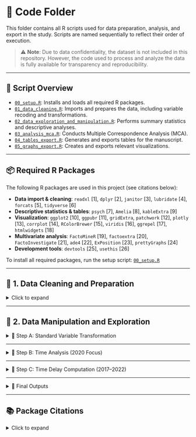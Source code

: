 # 📁 Code Folder

This folder contains all R scripts used for data preparation, analysis, and export in the study. Scripts are named sequentially to reflect their order of execution.

> ⚠️ **Note**: Due to data confidentiality, the dataset is not included in this repository. However, the code used to process and analyze the data is fully available for transparency and reproducibility.

---

## 🔧 Script Overview

- [`00_setup.R`](./code/00_setup.R): Installs and loads all required R packages.
- [`01_data_cleaning.R`](./code/01_data_cleaning.R): Imports and prepares the data, including variable recoding and transformations.
- [`02_data_exploration_and_manipulation.R`](./code/02_data_exploration_and_manipulation.R): Performs summary statistics and descriptive analyses.
- [`03_analysis_mca.R`](./code/03_analysis_mca.R): Conducts Multiple Correspondence Analysis (MCA).
- [`04_tables_export.R`](./code/04_tables_export.R): Generates and exports tables for the manuscript.
- [`05_graphs_export.R`](./code/05_graphs_export.R): Creates and exports relevant visualizations.

---

## 📦 Required R Packages

The following R packages are used in this project (see citations below):

- **Data import & cleaning**: `readxl` [1], `dplyr` [2], `janitor` [3], `lubridate` [4], `forcats` [5], `tidyverse` [6]  
- **Descriptive statistics & tables**: `psych` [7], `Amelia` [8], `kableExtra` [9]  
- **Visualization**: `ggplot2` [10], `ggpubr` [11], `gridExtra`, `patchwork` [12], `plotly` [13], `corrplot` [14], `RColorBrewer` [15], `viridis` [16], `ggrepel` [17], `htmlwidgets` [18]  
- **Multivariate analysis**: `FactoMineR` [19], `factoextra` [20], `FactoInvestigate` [21], `ade4` [22], `ExPosition` [23], `prettyGraphs` [24]  
- **Development tools**: `devtools` [25], `usethis` [26]  

To install all required packages, run the setup script: [`00_setup.R`](./code/00_setup.R)

---

## 🧹 1. Data Cleaning and Preparation

<details>
<summary>Click to expand</summary>

Each annual dataset (2017–2022) underwent a standardized and reproducible data cleaning process, implemented in a consistent R script. The procedure included:

- **Importing raw data** from Excel files with `readxl`
- **Initial inspection** using functions like `summary()` and `names()`
- **Selection of relevant variables** based on a predefined protocol
- **Renaming variables** to ensure consistency across years
- **Type conversion** for dates, categorical, and numerical variables using `lubridate`, `dplyr`, and `forcats`
- **Re-labeling categories** according to official coding dictionaries from the INS
- **Recoding unknown or inconsistent values**
- **Systematic handling of missing data**
- **Exporting the cleaned datasets** as `.Rds` and `.RData` files

> ⚠️ The same procedure was applied to all yearly datasets (2017–2022), with small adjustments for structural differences between years.

You can explore the full cleaning procedure in the script [`01_data_cleaning.R`](./code/01_data_cleaning.R).

</details>

---

## 🧮 2. Data Manipulation and Exploration

<details>
<summary>🔹 Step A: Standard Variable Transformation</summary>

This script performs a standardized transformation and aggregation of variables for the 2017–2022 datasets. While the previous script (`01_data_cleaning.R`) focused on raw data cleaning and recoding based on the original dictionary, this step prepares the dataset for analysis through:

- **Temporal validation** of notification and event dates (`fech.not`, `fech.hech`)
- **Categorization of age** into meaningful age groups according to national health standards
- **Re-labeling and re-grouping** of:
  - Sociodemographic variables (e.g., sex, nationality, occupation)
  - Social security status
  - Ethnic background
  - Belonging to "vulnerable" or priority populations
  - Departmental origin (`dep.ocu`) into regional planning groups
- **Thematic groupings** of key variables:
  - Type of violence (`tipo.viol`)
  - Mechanism of aggression (`mecanismo.cat`)
  - Location of aggression (`escena.cat`)
  - Survivor activity (`activi.cat`)
  - Aggressor relationship (`relacion`)
- **Missing values handling** and creation of interpretable labels for statistical analysis
- **Creation of secondary variables** that simplify or condense granular data into analytic-friendly formats (e.g., `ocup.cat`, `v.sexual.cat`)

Cleaned and manipulated datasets are saved in `.Rds` format at the end of each script (e.g., `vio.2017.b`).

</details>

---

<details>
<summary>🔹 Step B: Time Analysis (2020 Focus)</summary>

This component adds a temporal dimension to the 2020 dataset by distinguishing between pre-pandemic and pandemic periods:

- **Creation of binary classification variables**:
  - `periodo.hecho`: Based on the event date (`fech.hech`) — labeled as "Prepandemic" or "Pandemic"
  - `periodo.not`: Based on the notification date (`fech.not`) — same classification
- **Validation of these variables**: Checked for consistency and absence of missing values
- **Comparison of both period variables** to ensure overlap and alignment
- The 2020 dataset was then split into `vio.2020.before` and `vio.2020.pandemic`, and merged accordingly with previous and later years.

</details>

---

<details>
<summary>🔹 Step C: Time Delay Computation (2017–2022)</summary>

For each year, the following steps were performed:

- Computation of the time difference (`dif.dias`) between the date of the event and the date of notification
- **Summary statistics**: min, max, mean, median, SD, range
- **Visualization**: Yearly histograms were created and saved in PNG and PDF formats to visualize the distribution of reporting delays
- Filtering of outliers:
  - Cases with **negative time differences** (possible date inconsistencies)
  - Cases with **delays over 30 days**, for further descriptive analysis

</details>

---

<details>
<summary>🔹 Final Outputs</summary>

- Yearly datasets enriched with the new variable `dif.dias` were saved as `.Rds` and `.RData` files (e.g., `vio.2017.c`, `vio.2022.c`)
- Combined histograms summarizing delay distributions were exported as:
  - `histo.dif.dates.all.png`
  - `histo.dif.dates.all.pdf`
- A new classification variable `periodo` was added to label all records as "Pandemic" or "Prepandemic"
- All datasets were **merged into a single unified dataset** (`vio.todo`) for full-period comparative analysis

> ✅ The same structure was applied to all yearly datasets (2017–2022) using similarly named scripts (e.g., `02_data_manipulation_2018.R`) to ensure full reproducibility and consistency across years.

You can explore the full procedure in the script [`02_data_exploration_and_manipulation.R`](./code/02_data_exploration_and_manipulation.R).

</details>

---

## 📚 Package Citations

<details>
<summary>Click to expand</summary>

[1] Wickham H, Romain F, Henry L, Müller K. *readxl: Read Excel Files.* https://CRAN.R-project.org/package=readxl  
[2] Wickham H, François R, Henry L, Müller K. *dplyr: A Grammar of Data Manipulation.* https://CRAN.R-project.org/package=dplyr  
[3] Firke S. *janitor: Simple Tools for Examining and Cleaning Dirty Data.* https://CRAN.R-project.org/package=janitor  
[4] Grolemund G, Wickham H (2011). *Dates and Times Made Easy with lubridate.* Journal of Statistical Software, 40(3), 1–25. https://www.jstatsoft.org/article/view/v040i03  
[5] Henry L, Wickham H. *forcats: Tools for Working with Categorical Variables (Factors).* https://CRAN.R-project.org/package=forcats  
[6] Wickham H, Averick M, Bryan J, et al. (2019). *Welcome to the tidyverse.* Journal of Open Source Software, 4(43), 1686. https://doi.org/10.21105/joss.01686  
[7] Revelle W. *psych: Procedures for Psychological, Psychometric, and Personality Research.* https://CRAN.R-project.org/package=psych  
[8] Honaker J, King G, Blackwell M (2011). *Amelia II: A Program for Missing Data.* Journal of Statistical Software, 45(7), 1–47. https://www.jstatsoft.org/article/view/v045i07  
[9] Zhu H. *kableExtra: Construct Complex Table with 'kable' and Pipe Syntax.* https://CRAN.R-project.org/package=kableExtra  
[10] Wickham H (2016). *ggplot2: Elegant Graphics for Data Analysis.* Springer. https://ggplot2.tidyverse.org  
[11] Kassambara A. *ggpubr: 'ggplot2' Based Publication Ready Plots.* https://CRAN.R-project.org/package=ggpubr  
[12] Wilke CO. *patchwork: The Composer of Plots.* https://CRAN.R-project.org/package=patchwork  
[13] Sievert C (2020). *Interactive Web-Based Data Visualization with R, plotly, and shiny.* Chapman and Hall/CRC. https://plotly-r.com  
[14] Wei T, Simko V. *corrplot: Visualization of a Correlation Matrix.* https://CRAN.R-project.org/package=corrplot  
[15] Neuwirth E. *RColorBrewer: ColorBrewer Palettes.* https://CRAN.R-project.org/package=RColorBrewer  
[16] Garnier S. *viridis: Colorblind-Friendly Color Maps for R.* https://CRAN.R-project.org/package=viridis  
[17] Slowikowski K. *ggrepel: Automatically Position Non-Overlapping Text Labels.* https://CRAN.R-project.org/package=ggrepel  
[18] Vaidyanathan R et al. *htmlwidgets: HTML Widgets for R.* https://CRAN.R-project.org/package=htmlwidgets  
[19] Husson F, Josse J, Le S, Mazet J. *FactoMineR: Multivariate Exploratory Data Analysis.* https://CRAN.R-project.org/package=FactoMineR  
[20] Kassambara A, Mundt F. *factoextra: Extract and Visualize Multivariate Results.* https://CRAN.R-project.org/package=factoextra  
[21] Husson F, Josse J, Pages J. *FactoInvestigate: Automatic Description of Factorial Analysis.* https://CRAN.R-project.org/package=FactoInvestigate  
[22] Dray S, Dufour A-B (2007). *The ade4 Package: Implementing the Duality Diagram.* Journal of Statistical Software, 22(4), 1–20. https://www.jstatsoft.org/article/view/v022i04  
[23] Beaton D, Dunlop A. *ExPosition: Exploratory Analysis with Positioning.* https://CRAN.R-project.org/package=ExPosition  
[24] Beaton D, Fatt C. *prettyGraphs: Pretty Graphs for Multivariate Analyses.* https://CRAN.R-project.org/package=prettyGraphs  
[25] Wickham H, Chang W. *devtools: Tools to Make Developing R Packages Easier.* https://CRAN.R-project.org/package=devtools  
[26] Wickham H, Bryan J. *usethis: Automate Package and Project Setup.* https://CRAN.R-project.org/package=usethis  

</details>
